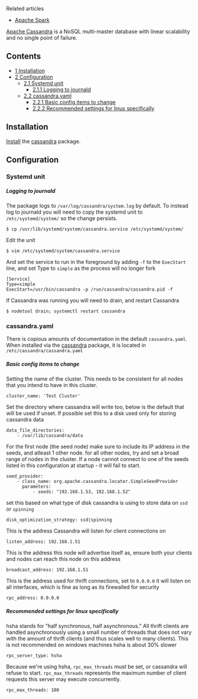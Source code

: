 Related articles

*   [Apache Spark](/index.php/Apache_Spark "Apache Spark")

[Apache Cassandra](https://cassandra.apache.org/) is a NoSQL multi-master database with linear scalability and no single point of failure.

## Contents

*   [1 Installation](#Installation)
*   [2 Configuration](#Configuration)
    *   [2.1 Systemd unit](#Systemd_unit)
        *   [2.1.1 Logging to journald](#Logging_to_journald)
    *   [2.2 cassandra.yaml](#cassandra.yaml)
        *   [2.2.1 Basic config items to change](#Basic_config_items_to_change)
        *   [2.2.2 Recommended settings for linux specifically](#Recommended_settings_for_linux_specifically)

## Installation

[Install](/index.php/Install "Install") the [cassandra](https://aur.archlinux.org/packages/cassandra/) package.

## Configuration

### Systemd unit

##### Logging to journald

The package logs to `/var/log/cassandra/system.log` by default. To instead log to journald you will need to copy the systemd unit to `/etc/systemd/system/` so the change persists.

```
$ cp /usr/lib/systemd/system/cassandra.service /etc/systemd/system/

```

Edit the unit

```
$ vim /etc/systemd/system/cassandra.service

```

And set the service to run in the foreground by adding `-f` to the `ExecStart` line, and set Type to `simple` as the process will no longer fork

```
[Service]
Type=simple
ExecStart=/usr/bin/cassandra -p /run/cassandra/cassandra.pid -f

```

If Cassandra was running you will need to drain, and restart Cassandra

```
$ nodetool drain; systemctl restart cassandra

```

### cassandra.yaml

There is copious amounts of documentation in the default `cassandra.yaml`. When installed via the [cassandra](https://aur.archlinux.org/packages/cassandra/) package, it is located in `/etc/cassandra/cassandra.yaml`

##### Basic config items to change

Setting the name of the cluster. This needs to be consistent for all nodes that you intend to have in this cluster.

```
cluster_name: 'Test Cluster'

```

Set the directory where cassandra will write too, below is the default that will be used if unset. If possible set this to a disk used only for storing cassandra data

```
data_file_directories:
    - /var/lib/cassandra/data

```

For the first node (the seed node) make sure to include its IP address in the seeds, and atleast 1 other node. for all other nodes, try and set a broad range of nodes in the cluster. If a node cannot connect to one of the seeds listed in this configuration at startup - it will fail to start.

```
seed_provider:
    - class_name: org.apache.cassandra.locator.SimpleSeedProvider
      parameters:
          - seeds: "192.168.1.53, 192.168.1.52"

```

set this based on what type of disk cassandra is using to store data on `ssd` or `spinning`

```
disk_optimization_strategy: ssd|spinning

```

This is the address Cassandra will listen for client connections on

```
listen_address: 192.168.1.51

```

This is the address this node will advertise itself as, ensure both your clients and nodes can reach this node on this address

```
broadcast_address: 192.168.1.51

```

This is the address used for thrift connections, set to `0.0.0.0` it will listen on all interfaces, which is fine as long as its firewalled for security

```
rpc_address: 0.0.0.0

```

##### Recommended settings for linux specifically

hsha stands for "half synchronous, half asynchronous." All thrift clients are handled asynchronously using a small number of threads that does not vary with the amount of thrift clients (and thus scales well to many clients). This is not recommended on windows machines hsha is about 30% slower

```
rpc_server_type: hsha

```

Because we're using hsha, `rpc_max_threads` must be set, or cassandra will refuse to start. `rpc_max_threads` represents the maximum number of client requests this server may execute concurrently.

```
rpc_max_threads: 100

```